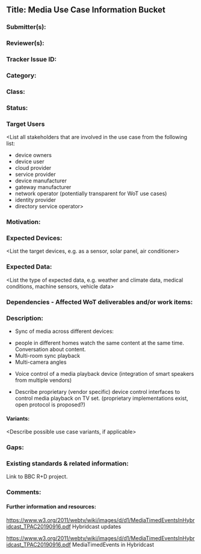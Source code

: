 ## Title: Media Use Case Information Bucket

### Submitter(s): 

<Put your name here>

### Reviewer(s):

<Suggest reviewers>

### Tracker Issue ID:

<please leave blank>

### Category:

<please leave blank>

### Class: 

<please leave blank>

### Status: 

<please leave blank>

### Target Users

<List all stakeholders that are involved in the use case from the following list:
- device owners
- device user
- cloud provider
- service provider
- device manufacturer
- gateway manufacturer
- network operator (potentially transparent for WoT use cases)
- identity provider
- directory service operator>

### Motivation:

<Provide a description of the problem that is solved by the use case and a reason why this use case is important for the users>

### Expected Devices:

<List the target devices, e.g. as a sensor, solar panel, air conditioner>

### Expected Data:

<List the type of expected data, e.g. weather and climate data, medical conditions, machine sensors, vehicle data>

### Dependencies - Affected WoT deliverables and/or work items:

<List the affected WoT deliverables that have to be changed to enable this use case>

### Description:

<Provide a description from the users perspective>

* Sync of media across different devices:
- people in different homes watch the same content at the same time. Conversation about content.
- Multi-room sync playback
- Multi-camera angles 

* Voice control of a media playback device (integration of smart speakers from multiple vendors)

* Describe proprietary (vendor specific) device control interfaces to control media playback on TV set.
(proprietary implementations exist, open protocol is proposed?)

#### Variants:

<Describe possible use case variants, if applicable>

### Gaps:

<Describe any gaps that are not addressed in the current WoT standards and building blocks>

### Existing standards & related information:

<Provide links to relevant standards that are relevant for this use case>

Link to BBC R+D project.

### Comments:

#### Further information and resources:
https://www.w3.org/2011/webtv/wiki/images/d/d1/MediaTimedEventsInHybridcast_TPAC20190916.pdf Hybridcast updates

https://www.w3.org/2011/webtv/wiki/images/d/d1/MediaTimedEventsInHybridcast_TPAC20190916.pdf MediaTimedEvents in Hybridcast


